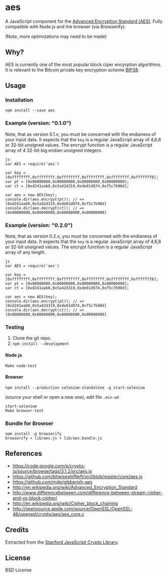 aes
===

A JavaScript component for the [Advanced Encryption Standard (AES)](http://en.wikipedia.org/wiki/Advanced_Encryption_Standard). Fully compatible with Node.js and the browser (via Browserify).

(Note, more optimizations may need to be made)


Why?
----

AES is currently one of the most popular block ciper encyrption algorithms. It is relevant to the Bitcoin private key encryption scheme [BIP38](https://github.com/bitcoin/bips/blob/master/bip-0038.mediawiki).


Usage
-----

### Installation

    npm install --save aes


### Example (version: "0.1.0")

Note, that as version 0.1.x, you must be concerned with the endianess of your input data. It expects that the `key` is a regular JavaScript array of 4,6,8 or 32-bit unsigned values. The encrypt function is a regular JavaScript array of 4 32-bit big endian unsigned integers.

```
js
var AES = require('aes')

var key = [0xffffffff,0xffffffff,0xffffffff,0xffffffff,0xffffffff,0xfffffff8];
var pt = [0x00000000,0x00000000,0x00000000,0x00000000];
var ct = [0xd241aab0,0x5a42d319,0xde81d874,0xf5c7b90d];

var aes = new AES(key);
console.dir(aes.encrypt(pt)); // => [0xd241aab0,0x5a42d319,0xde81d874,0xf5c7b90d]
console.dir(aes.decrypt(ct)); // => [0x00000000,0x00000000,0x00000000,0x00000000]
```

### Example (version: "0.2.0")

Note, that as version 0.2.x, you must be concerned with the endianess of your input data. It expects that the `key` is a regular JavaScript array of 4,6,8 or 32-bit unsigned values. The encrypt function is a regular JavaScript array of any length.

```
js
var AES = require('aes')

var key = [0xffffffff,0xffffffff,0xffffffff,0xffffffff,0xffffffff,0xfffffff8];
var pt = [0x00000000,0x00000000,0x00000000,0x00000000];
var ct = [0xd241aab0,0x5a42d319,0xde81d874,0xf5c7b90d];

var aes = new AES(key);
console.dir(aes.encrypt(pt)); // => [0xd241aab0,0x5a42d319,0xde81d874,0xf5c7b90d]
console.dir(aes.decrypt(ct)); // => [0x00000000,0x00000000,0x00000000,0x00000000]
```

### Testing

1. Clone the git repo.
2. `npm install --development`

#### Node.js

    Make node-test

#### Browser

    npm install --production selenium-standalone -g start-selenium

(source your shell or open a new one), edit file `.min-wd`

    start-selenium
    Make browser-test


### Bundle for Browser

    npm install -g browserify
    browserify < lib/aes.js > lib/aes.bundle.js


References
----------
- https://code.google.com/p/crypto-js/source/browse/tags/3.1.2/src/aes.js
- https://github.com/bitwiseshiftleft/sjcl/blob/master/core/aes.js
- https://github.com/mdp/gibberish-aes
- http://en.wikipedia.org/wiki/Advanced_Encryption_Standard
- http://www.differencebetween.com/difference-between-stream-cipher-and-vs-block-cipher/
- http://en.wikipedia.org/wiki/Cipher_block_chaining
- http://opensource.apple.com/source/OpenSSL/OpenSSL-46/openssl/crypto/aes/aes_core.c



Credits
-------

Extracted from the [Stanford JavaScript Crypto Library](https://github.com/bitwiseshiftleft/sjcl).


License
-------

BSD License
